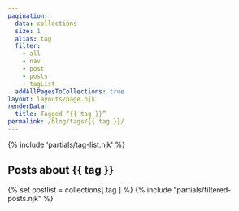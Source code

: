 ```yaml
---
pagination:
  data: collections
  size: 1
  alias: tag
  filter:
    - all
    - nav
    - post
    - posts
    - tagList
  addAllPagesToCollections: true
layout: layouts/page.njk
renderData:
  title: Tagged “{{ tag }}”
permalink: /blog/tags/{{ tag }}/
---
```


{% include 'partials/tag-list.njk' %}

<h2>Posts about {{ tag }}</h2>

{% set postlist = collections[ tag ] %}
{% include "partials/filtered-posts.njk" %}
